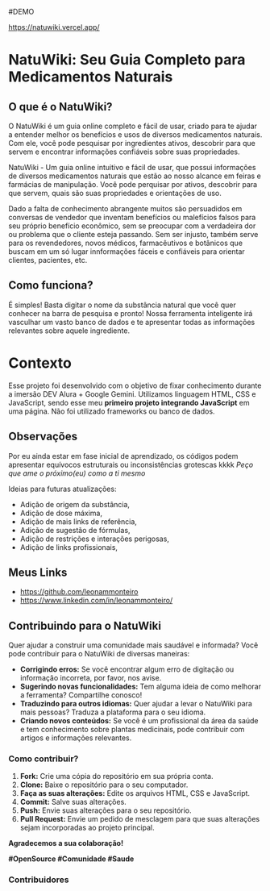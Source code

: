 #DEMO

https://natuwiki.vercel.app/

# **NatuWiki: Seu Guia Completo para Medicamentos Naturais** 

## O que é o NatuWiki?

O NatuWiki é um guia online completo e fácil de usar, criado para te ajudar a entender melhor os benefícios e usos de diversos medicamentos naturais. Com ele, você pode pesquisar por ingredientes ativos, descobrir para que servem e encontrar informações confiáveis sobre suas propriedades. 

NatuWiki - Um guia  online intuitivo e fácil de usar, que possui informações de diversos medicamentos naturais que estão ao nosso alcance em feiras e farmácias de manipulação. Você pode perquisar por ativos, descobrir para que servem, quais são suas propriedades e orientações de uso.

Dado a falta de conhecimento abrangente muitos são persuadidos em conversas de vendedor que inventam benefícios ou malefícios falsos para seu próprio benefício econômico, sem se preocupar com a verdadeira dor ou problema que o cliente esteja passando.
Sem ser injusto, também serve para os revendedores, novos médicos, farmacêutivos e botânicos que buscam em um só lugar innformações fáceis e confiáveis para orientar clientes, pacientes, etc.

## Como funciona?

É simples! Basta digitar o nome da substância natural que você quer conhecer na barra de pesquisa e pronto! Nossa ferramenta inteligente irá vasculhar um vasto banco de dados e te apresentar todas as informações relevantes sobre aquele ingrediente. 

# Contexto

Esse projeto foi desenvolvido com o objetivo de fixar conhecimento durante a imersão DEV Alura + Google Gemini.
Utilizamos linguagem HTML, CSS e JavaScript, sendo esse meu **primeiro projeto integrando JavaScript** em uma página.
Não foi utilizado frameworks ou banco de dados.

## Observações

Por eu ainda estar em fase inicial de aprendizado, os códigos podem apresentar equívocos estruturais ou inconsistências grotescas kkkk
*Peço que ame o próximo(eu) como a ti mesmo*

Ideias para futuras atualizações:

- Adição de origem da substância,
- Adição de dose máxima,
- Adição de mais links de referência,
- Adição de sugestão de fórmulas,
- Adição de restrições e interações perigosas,
- Adição de links profissionais,

## Meus Links

 - https://github.com/leonammonteiro
 - https://www.linkedin.com/in/leonammonteiro/


## Contribuindo para o NatuWiki

Quer ajudar a construir uma comunidade mais saudável e informada? Você pode contribuir para o NatuWiki de diversas maneiras:

* **Corrigindo erros:** Se você encontrar algum erro de digitação ou informação incorreta, por favor, nos avise.
* **Sugerindo novas funcionalidades:** Tem alguma ideia de como melhorar a ferramenta? Compartilhe conosco!
* **Traduzindo para outros idiomas:** Quer ajudar a levar o NatuWiki para mais pessoas? Traduza a plataforma para o seu idioma.
* **Criando novos conteúdos:** Se você é um profissional da área da saúde e tem conhecimento sobre plantas medicinais, pode contribuir com artigos e informações relevantes.

### Como contribuir?

1. **Fork:** Crie uma cópia do repositório em sua própria conta.
2. **Clone:** Baixe o repositório para o seu computador.
3. **Faça as suas alterações:** Edite os arquivos HTML, CSS e JavaScript.
4. **Commit:** Salve suas alterações.
5. **Push:** Envie suas alterações para o seu repositório.
6. **Pull Request:** Envie um pedido de mesclagem para que suas alterações sejam incorporadas ao projeto principal.

**Agradecemos a sua colaboração!**

**#OpenSource #Comunidade #Saude**

### Contribuidores



